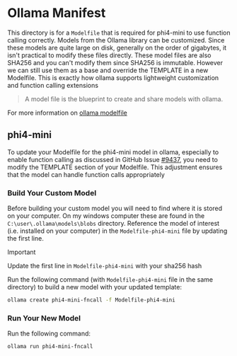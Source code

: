 # Ollama Manifest

This directory is for a `Modelfile` that is required for phi4-mini to use function calling correctly. 
Models from the Ollama library can be customized. Since these models are quite large on disk, 
generally on the order of gigabytes, it isn't practical to modify these files directly.
These model files are also SHA256 and you can't modify them since SHA256 is immutable. 
However we can still use them as a base and override the TEMPLATE in a new Modelfile. 
This is exactly how ollama supports lightweight customization and function calling extensions

> A model file is the blueprint to create and share models with ollama.

For more information on [ollama modelfile](https://github.com/ollama/ollama/blob/main/docs/modelfile.md)

## phi4-mini

To update your Modelfile for the phi4-mini model in ollama, especially to enable function calling as 
discussed in GitHub Issue [#9437](https://github.com/ollama/ollama/issues/9437), you need to modify the TEMPLATE section of your Modelfile. 
This adjustment ensures that the model can handle function calls appropriately

### Build Your Custom Model

Before building your custom model you will need to find where it is stored on your computer. 
On my windows computer these are found in the `C:\user\.ollama\models\blobs` directory. 
Reference the model of interest (i.e. installed on your computer) in the `Modelfile-phi4-mini` file by updating the first line.

> [!IMPORTANT]
> Update the first line in `Modelfile-phi4-mini` with your sha256 hash

Run the following command (with `Modelfile-phi4-mini` file in the same directory) to build a new model with your updated template:

```bash
ollama create phi4-mini-fncall -f Modelfile-phi4-mini
```

### Run Your New Model

Run the following command:

```bash
ollama run phi4-mini-fncall
```
